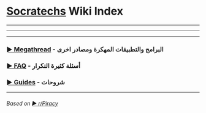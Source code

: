 # [Socratechs](https://www.facebook.com/groups/socratechs/) Wiki Index


---

---

---



### [► Megathread](https://github.com/dexter21767/socratechs/blob/gh-pages/megathread.md) - البرامج والتطبيقات المهكرة ومصادر اخرى



### [► FAQ](https://github.com/dexter21767/socratechs/blob/gh-pages/faq.md) - أسئلة كثيرة التكرار



### [► Guides](https://github.com/dexter21767/socratechs/blob/gh-pages/guides.md) - شروحات



---

###### Based on [► r/Piracy](https://www.reddit.com/r/Piracy/wiki)


